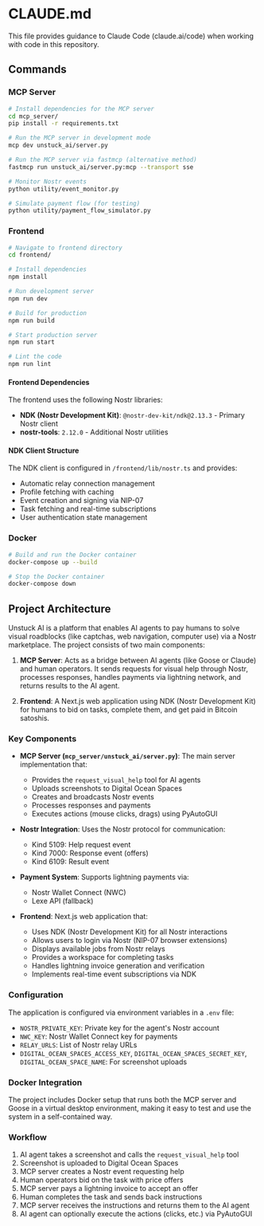 # CLAUDE.md

This file provides guidance to Claude Code (claude.ai/code) when working with code in this repository.

## Commands

### MCP Server

```bash
# Install dependencies for the MCP server
cd mcp_server/
pip install -r requirements.txt

# Run the MCP server in development mode
mcp dev unstuck_ai/server.py

# Run the MCP server via fastmcp (alternative method)
fastmcp run unstuck_ai/server.py:mcp --transport sse

# Monitor Nostr events
python utility/event_monitor.py

# Simulate payment flow (for testing)
python utility/payment_flow_simulator.py
```

### Frontend

```bash
# Navigate to frontend directory
cd frontend/

# Install dependencies
npm install

# Run development server
npm run dev

# Build for production
npm run build

# Start production server
npm run start

# Lint the code
npm run lint
```

#### Frontend Dependencies

The frontend uses the following Nostr libraries:
- **NDK (Nostr Development Kit)**: `@nostr-dev-kit/ndk@2.13.3` - Primary Nostr client
- **nostr-tools**: `2.12.0` - Additional Nostr utilities

#### NDK Client Structure

The NDK client is configured in `/frontend/lib/nostr.ts` and provides:
- Automatic relay connection management
- Profile fetching with caching
- Event creation and signing via NIP-07
- Task fetching and real-time subscriptions
- User authentication state management

### Docker

```bash
# Build and run the Docker container
docker-compose up --build

# Stop the Docker container
docker-compose down
```

## Project Architecture

Unstuck AI is a platform that enables AI agents to pay humans to solve visual roadblocks (like captchas, web navigation, computer use) via a Nostr marketplace. The project consists of two main components:

1. **MCP Server**: Acts as a bridge between AI agents (like Goose or Claude) and human operators. It sends requests for visual help through Nostr, processes responses, handles payments via lightning network, and returns results to the AI agent.

2. **Frontend**: A Next.js web application using NDK (Nostr Development Kit) for humans to bid on tasks, complete them, and get paid in Bitcoin satoshis.

### Key Components

- **MCP Server (`mcp_server/unstuck_ai/server.py`)**: The main server implementation that:
  - Provides the `request_visual_help` tool for AI agents
  - Uploads screenshots to Digital Ocean Spaces
  - Creates and broadcasts Nostr events
  - Processes responses and payments
  - Executes actions (mouse clicks, drags) using PyAutoGUI

- **Nostr Integration**: Uses the Nostr protocol for communication:
  - Kind 5109: Help request event
  - Kind 7000: Response event (offers)
  - Kind 6109: Result event

- **Payment System**: Supports lightning payments via:
  - Nostr Wallet Connect (NWC)
  - Lexe API (fallback)

- **Frontend**: Next.js web application that:
  - Uses NDK (Nostr Development Kit) for all Nostr interactions
  - Allows users to login via Nostr (NIP-07 browser extensions)
  - Displays available jobs from Nostr relays
  - Provides a workspace for completing tasks
  - Handles lightning invoice generation and verification
  - Implements real-time event subscriptions via NDK

### Configuration

The application is configured via environment variables in a `.env` file:

- `NOSTR_PRIVATE_KEY`: Private key for the agent's Nostr account
- `NWC_KEY`: Nostr Wallet Connect key for payments
- `RELAY_URLS`: List of Nostr relay URLs
- `DIGITAL_OCEAN_SPACES_ACCESS_KEY`, `DIGITAL_OCEAN_SPACES_SECRET_KEY`, `DIGITAL_OCEAN_SPACE_NAME`: For screenshot uploads

### Docker Integration

The project includes Docker setup that runs both the MCP server and Goose in a virtual desktop environment, making it easy to test and use the system in a self-contained way.

### Workflow

1. AI agent takes a screenshot and calls the `request_visual_help` tool
2. Screenshot is uploaded to Digital Ocean Spaces
3. MCP server creates a Nostr event requesting help
4. Human operators bid on the task with price offers
5. MCP server pays a lightning invoice to accept an offer
6. Human completes the task and sends back instructions
7. MCP server receives the instructions and returns them to the AI agent
8. AI agent can optionally execute the actions (clicks, etc.) via PyAutoGUI